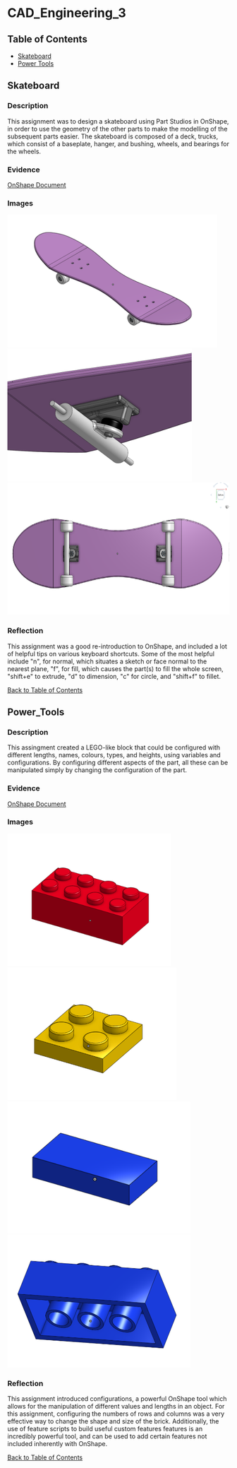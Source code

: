 # CAD_Engineering_3

## Table of Contents
* [Skateboard](#Skateboard)
* [Power Tools](#Power_Tools)

## Skateboard

### Description
This assignment was to design a skateboard using Part Studios in OnShape, in order to use the geometry of the other parts to make the modelling of the subsequent parts easier. The skateboard is composed of a deck, trucks, which consist of a baseplate, hanger, and bushing, wheels, and bearings for the wheels.

### Evidence
[OnShape Document](https://cvilleschools.onshape.com/documents/e34b09b561f390463bdd1626/w/33b8fcdd82c4df8aadd50ca4/e/6074d804d4f975e5f0609025?renderMode=0&uiState=6169cebf0f8075515dee6044)

### Images
<img src="images/skateboard_iso.PNG" alt="skateboard isometric view" height="300"> <img src="images/skateboard_trucks.PNG" alt="skateboard view of trucks" height="300"> <img src="images/skateboard_bottom.PNG" alt="skateboard bottom view" height="300">

### Reflection
This assignment was a good re-introduction to OnShape, and included a lot of helpful tips on various keyboard shortcuts. Some of the most helpful include "n", for normal, which situates a sketch or face normal to the nearest plane, "f", for fill, which causes the part(s) to fill the whole screen, "shift+e" to extrude, "d" to dimension, "c" for circle, and "shift+f" to fillet. 

[Back to Table of Contents](#Table_of_Contents)


## Power_Tools

### Description
This assingment created a LEGO-like block that could be configured with different lengths, names, colours, types, and heights, using variables and configurations. By configuring different aspects of the part, all these can be manipulated simply by changing the configuration of the part. 

### Evidence
[OnShape Document](https://cvilleschools.onshape.com/documents/ed1a07c649738c77eab5d2cf/w/d6bda4fdf2ef58b6f1d4500e/e/87b5ddf251ffa55f171ec4d3)

### Images
<img src="images/powertools_red2x4.PNG" alt="red 2x4 brick" height="300"> <img src="images/powertools_yellow2x2.PNG" alt="yellow 2x2 plate" height="300"> <img src="images/powertools_blue1x2.PNG" alt="blue 1x2 tile" height="300"> <img src="images/powertools_bottomview.PNG" alt="bottom view of 2x4 blue brick" height="300">

### Reflection
This assignment introduced configurations, a powerful OnShape tool which allows for the manipulation of different values and lengths in an object. For this assignment, configuring the numbers of rows and columns was a very effective way to change the shape and size of the brick. Additionally, the use of feature scripts to build useful custom features features is an incredibly powerful tool, and can be used to add certain features not included inherently with OnShape. 

[Back to Table of Contents](#Table_of_Contents)
